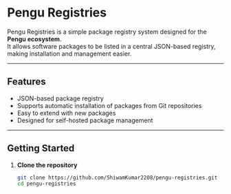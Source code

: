 # Pengu Registries

Pengu Registries is a simple package registry system designed for the **Pengu ecosystem**.  
It allows software packages to be listed in a central JSON-based registry, making installation and management easier.

---

## Features

- JSON-based package registry
- Supports automatic installation of packages from Git repositories
- Easy to extend with new packages
- Designed for self-hosted package management

---

## Getting Started

1. **Clone the repository**
   ```bash
   git clone https://github.com/ShiwamKumar2208/pengu-registries.git
   cd pengu-registries
